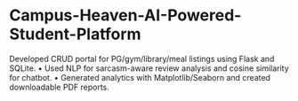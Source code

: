 # Campus-Heaven-AI-Powered-Student-Platform
 Developed CRUD portal for PG/gym/library/meal listings using Flask and SQLite.  • Used NLP for sarcasm-aware review analysis and cosine similarity for chatbot.  • Generated analytics with Matplotlib/Seaborn and created downloadable PDF reports.
